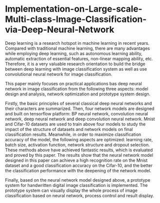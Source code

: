 # Implementation-on-Large-scale-Multi-class-Image-Classification-via-Deep-Neural-Network

Deep learning is a research hotspot in machine learning in recent years. Compared with traditional machine learning, there are many advantages while employing deep learning, such as autonomous learning ability, automatic extraction of essential features, non-linear mapping ability, etc. Therefore, it is a very valuable research orientation to build the bridge between deep learning with image classification system as well as use convolutional neural network for image classification.

This paper mainly focuses on practical applications bas deep neural network in image classification from the following three aspects: model design and analysis, network optimization and prototype system design.

Firstly, the basic principles of several classical deep neural networks and their characters are summarized. Then, four network models are designed and built on tensorflow platform: BP neural network, convolution neural network, deep neural network and deep convolution neural network. Mnist and Cifar-10 datasets are used to train above four models to study the impact of the structure of datasets and network models on final classification results. Meanwhile, in order to maximize classification accuracy of the model, the following aspects are optimized: learning rate, batch size, activation function, network structure and dropout selection. These methods above have achieved fantastic results, which is evaluated and proved by this paper. The results show that the neural network model designed in this paper can achieve a high recognition rate on the Mnist dataset and a good classification accuracy on the Cifar-10, and the better the classification performance with the deepening of the network model.

Finally, based on the neural network model designed above, a prototype system for handwritten digital image classification is implemented. The prototype system can visually display the whole process of image classification based on neural network, process control and result display.













<!--
 /* Font Definitions */
@font-face
	{font-family:宋体;
	mso-font-charset:134;
	mso-generic-font-family:auto;
	mso-font-pitch:variable;
	mso-font-signature:3 680460288 22 0 262145 0;}
@font-face
	{font-family:"Cambria Math";
	panose-1:2 4 5 3 5 4 6 3 2 4;
	mso-font-charset:0;
	mso-generic-font-family:roman;
	mso-font-pitch:variable;
	mso-font-signature:-536870145 1107305727 0 0 415 0;}
@font-face
	{font-family:"\@宋体";
	mso-font-charset:134;
	mso-generic-font-family:auto;
	mso-font-pitch:variable;
	mso-font-signature:3 680460288 22 0 262145 0;}
 /* Style Definitions */
p.MsoNormal, li.MsoNormal, div.MsoNormal
	{mso-style-unhide:no;
	mso-style-qformat:yes;
	mso-style-parent:"";
	margin:0cm;
	margin-bottom:.0001pt;
	mso-pagination:widow-orphan;
	font-size:12.0pt;
	font-family:"Times New Roman",serif;
	mso-fareast-font-family:宋体;}
.MsoChpDefault
	{mso-style-type:export-only;
	mso-default-props:yes;
	font-size:10.0pt;
	mso-ansi-font-size:10.0pt;
	mso-bidi-font-size:10.0pt;
	mso-ascii-font-family:"Times New Roman";
	mso-fareast-font-family:宋体;
	mso-hansi-font-family:"Times New Roman";
	mso-font-kerning:0pt;}
 /* Page Definitions */
@page
	{mso-page-border-surround-header:no;
	mso-page-border-surround-footer:no;}
@page WordSection1
	{size:612.0pt 792.0pt;
	margin:72.0pt 90.0pt 72.0pt 90.0pt;
	mso-header-margin:36.0pt;
	mso-footer-margin:36.0pt;
	mso-paper-source:0;}
div.WordSection1
	{page:WordSection1;}
-->





